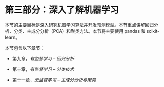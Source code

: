 # 第三部分：深入了解机器学习

本节的主要目标是深入研究机器学习算法并开发预测模型。本节重点讲解回归分析、分类、主成分分析（PCA）和聚类方法。本节将主要使用 pandas 和 scikit-learn。

本节包含以下章节：

+   第九章，*有监督学习 – 回归分析*

+   第十章，*有监督学习 – 分类技术*

+   第十一章，*无监督学习 – 主成分分析与聚类*
